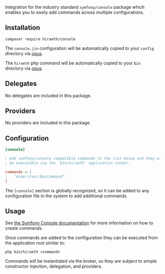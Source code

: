 Integration for the industry standard `symfony/console` package which enables you to easily add commands across multiple configurations.

## Installation

```
composer require hiraeth/console
```

The `console.jin` configuration will be automatically copied to your `config` directory via [opus](https://github.com/imarc/opus).

The `hiraeth` php command will be automatically copied to your `bin` directory via [opus](https://github.com/imarc/opus).

## Delegates

No delegates are included in this package.

## Providers

No providers are included in this package.


## Configuration

```ini
[console]

; Add symfony/console compatible commands to the list below and they will
; be executable via the `bin/hiraeth` application runner.

commands = [
;	"Acme\\Foo\\BarCommand"
]
```

The `[console]` section is globally recognized, so it can be added to any configuration file in the system to add additional commands.

## Usage

See [the Symfony Console documentation](http://symfony.com/doc/current/console.html) for more information on how to create commands.

Once commands are added to the configuration they can be executed from the application root similar to:

```
php bin/hiraeth <command>
```

Commands will be instantiated via the broker, so they are subject to simple constructor injection, delegation, and providers.
